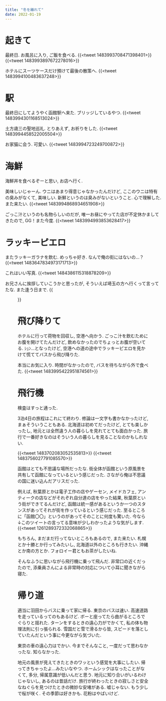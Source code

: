 ```yaml
---
title: "冬を離れて"
date: 2022-01-19
---
```


# 起きて
最終日. お風呂に入り, ご飯を食べる.
{{<tweet 1483993708471398401>}}
{{<tweet 1483993897672278016>}}

ホテルにスーツケースだけ預けて最後の散策へ.
{{<tweet 1483994100483637248>}}

# 駅
最終日にしてようやく函館駅へ来た.
ブリッジしているやつ.
{{<tweet 1483994301168513024>}}

土方歳三の聖地巡礼. とりあえず, お祈りをした.
{{<tweet 1483994458522005504>}}

お家猫に会う. 可愛い.
{{<tweet 1483994723249700872>}}

# 海鮮
海鮮丼を食べるぞーと思い, お店へ行く.

美味しいじゃーん. ウニはあまり得意じゃなかったんだけど, ここのウニは特有の臭みがなくて, 美味しい. 新鮮というのは臭みがないということ. 心で理解した. また来たい.
{{<tweet 1483994868934651908>}}

ごっこ汁というのも名物らしいのだが, 唯一お昼にやってた店が不定休かましてきたので, GG！また今度.
{{<tweet 1483994993853628417>}}

# ラッキーピエロ

またラッキーガラナを飲む. めっちゃ好き. なんで俺の街にはないの...？
{{<tweet 1483647834973171713>}}

これはいい写真.
{{<tweet 1484386115318878209>}}

お兄さんに挨拶していこうかと思ったが, そういえば埼玉の方へ行くって言ってたな. また逢う日まで.
{{<figure src="/media/2022-01-19-bye.jpeg" alt="bye">}}



# 飛び降りて
ホテルに行って荷物を回収し, 空港へ向かう. ごっこ汁を飲むためにお腹を開けてたんだけど, 飲めなかったのでちょっとお腹が空いてる. ｼｭﾝ...となったけど, 空港への道の途中でラッキーピエロを見かけて慌ててバスから飛び降りた.

本当にお気に入り. 時間がなかったので, バスを待ちながら外で食べた.
{{<tweet 1483995422951874561>}}

# 飛行機
検査はすっと通った.

3泊4日の旅程はこれにて終わり. 修論は一文字も書かなかったけど, まぁそういうこともある. 北海道は初めてだったけど, とても楽しかったし, 地元とは全然違う人の暮らしを見れてとても面白かった. 旅行で一番好きなのはそういう人の暮らしを見ることなのかもしれない.

{{<tweet 1483702083052535813>}}
{{<tweet 1483756027791085570>}}

函館はとても不思議な場所だったな. 街全体が函館という原風景を共有して函館になっているという感じだった. さながら俺は不思議の国に迷い込んだアリスだった.

例えば, 秋葉原とかは電子工作の店やゲーセン, メイドカフェ, アンティークの店などがそれぞれ自分達の店をやった結果, 秋葉原という街ができてるんだけど, 函館は統一感があるというか一つのスタンスがあってそれが街を作っているという感じだった. 至るところに「函館〇〇」というのがあってそのことに何度も驚いた. 今なら↓このツイートの言ってる意味が少しわかったような気がします.
{{<tweet 1261289372332068865>}}

もちろん, まだまだ行ってないところもあるので, また来たい. 札幌とか十勝とか行ってみたいし, 北海道以外のところも行きたい. 沖縄とか南の方とか. フォロイー君ともお茶がしたいね.

そんなふうに思いながら飛行機に乗って飛んだ. 非常口の近くだったので, 添乗員さんによる非常時の対応について小耳に聞きながら寝た.

# 帰り道

適当に羽田からバスに乗って家に帰る. 東京のバスは速い. 高速道路を走っているってのもあるけど. ボーと座ってたら曲がるところでぐらりと揺れた. ターンをするときの遠心力がでかくて, 私の体も物理法則に引っ張られる. 雪国だと雪で滑るから皆, スピードを落としていたんだという事に今更ながら気づいた.

東京の車の遠心力はでかい. 今までそんなこと, 一度だって思わなかったな. 知らなかった.

地元の風景が見えてきたときのワッという感覚を大事にしたい. 帰ってきちゃったよ...みたいなやつ. 
ホームシックはなったことがなくて, 多分, 帰属意識が低いんだと思う. 地元に知り合いがいるわけじゃないし, あるのは昔話だけ. 旅行が終わったときの寂しさと安全なねぐらを見つけたときの微妙な安堵がある. 嘘じゃない. もう少しで桜が咲く. その季節は好きかも. 花粉はやばいけど.